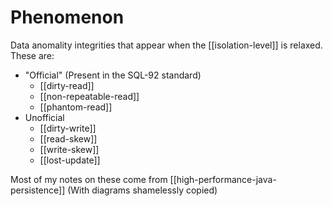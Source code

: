 # Phenomenon
Data anomality integrities that appear when the [[isolation-level]] is relaxed. These are:

* "Official" (Present in the SQL-92 standard)
  * [[dirty-read]]
  * [[non-repeatable-read]]
  * [[phantom-read]]
* Unofficial
  * [[dirty-write]]
  * [[read-skew]]
  * [[write-skew]]
  * [[lost-update]]

Most of my notes on these come from [[high-performance-java-persistence]] (With diagrams shamelessly copied)
